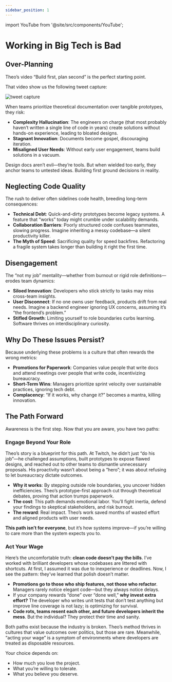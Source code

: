 ```yaml
---
sidebar_position: 1
---
```


import YouTube from '@site/src/components/YouTube';

# Working in Big Tech is Bad

## Over-Planning

Theo’s video “Build first, plan second” is the perfect starting point.

<YouTube id="rosMfs3pZ_0" />

That video show us the following tweet capture:

<div>
  <img src={require('@site/static/img/real-talk-time/tweet-capture.png').default} alt="tweet capture" />
</div>

When teams prioritize theoretical documentation over tangible prototypes, they risk:

* **Complexity Hallucination**: The engineers on charge (that most probably haven’t written a single line of code in years) create solutions without hands-on experience, leading to bloated designs.
* **Stagnant Innovation**: Documents become gospel, discouraging iteration.
* **Misaligned User Needs**: Without early user engagement, teams build solutions in a vacuum.

Design docs aren’t evil—they’re tools. But when wielded too early, they anchor teams to untested ideas. Building first ground decisions in reality.

## Neglecting Code Quality

The rush to deliver often sidelines code health, breeding long-term consequences:

* **Technical Debt**: Quick-and-dirty prototypes become legacy systems. A feature that “works” today might crumble under scalability demands.
* **Collaboration Barriers**: Poorly structured code confuses teammates, slowing progress. Imagine inheriting a messy codebase—a silent productivity killer.
* **The Myth of Speed**: Sacrificing quality for speed backfires. Refactoring a fragile system takes longer than building it right the first time.

## Disengagement

The “not my job” mentality—whether from burnout or rigid role definitions—erodes team dynamics:

* **Siloed Innovation**: Developers who stick strictly to tasks may miss cross-team insights.
* **User Disconnect**: If no one owns user feedback, products drift from real needs. Imagine a backend engineer ignoring UX concerns, assuming it’s “the frontend’s problem.”
* **Stifled Growth**: Limiting yourself to role boundaries curbs learning. Software thrives on interdisciplinary curiosity.

## Why Do These Issues Persist?

Because underlying these problems is a culture that often rewards the wrong metrics:

* **Promotions for Paperwork**: Companies value people that write docs and attend meetings over people that write code, incentivizing bureaucracy.
* **Short-Term Wins**: Managers prioritize sprint velocity over sustainable practices, ignoring tech debt.
* **Complacency**: “If it works, why change it?” becomes a mantra, killing innovation.

## The Path Forward

Awareness is the first step. Now that you are aware, you have two paths:

### Engage Beyond Your Role

Theo’s story is a blueprint for this path. At Twitch, he didn’t just “do his job”—he challenged assumptions, built prototypes to expose flawed designs, and reached out to other teams to dismantle unnecessary proposals. His proactivity wasn’t about being a “hero”; it was about refusing to let bureaucracy dictate outcomes.

* **Why it works**: By stepping outside role boundaries, you uncover hidden inefficiencies. Theo’s prototype-first approach cut through theoretical debates, proving that action trumps paperwork.
* **The cost**: This path demands emotional labor. You’ll fight inertia, defend your findings to skeptical stakeholders, and risk burnout.
* **The reward**: Real impact. Theo’s work saved months of wasted effort and aligned products with user needs.

**This path isn’t for everyone**, but it’s how systems improve—if you’re willing to care more than the system expects you to.

### Act Your Wage

Here’s the uncomfortable truth: **clean code doesn’t pay the bills**. I’ve worked with brilliant developers whose codebases are littered with shortcuts. At first, I assumed it was due to inexperience or deadlines. Now, I see the pattern: they’ve learned that polish doesn’t matter.

* **Promotions go to those who ship features, not those who refactor**. Managers rarely notice elegant code—but they always notice delays.
* If your company rewards “done” over “done well,” **why invest extra effort?** The developer who writes unit tests that don’t test anything but improve line coverage is not lazy; is optimizing for survival.
* **Code rots, teams resent each other, and future developers inherit the mess**. But the individual? They protect their time and sanity.

Both paths exist because the industry is broken. Theo’s method thrives in cultures that value outcomes over politics, but those are rare. Meanwhile, “acting your wage” is a symptom of environments where developers are treated as disposable resources.

Your choice depends on:

* How much you love the project.
* What you’re willing to tolerate.
* What you believe you deserve.
